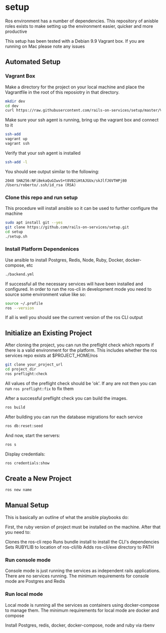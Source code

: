 # setup

Ros environment has a number of dependencies. This repository of anisble roles exists to make setting up the environment easier, quicker and more productive

This setup has been tested with a Debian 9.9 Vagrant box. If you are running on Mac please note any issues 

## Automated Setup

### Vagrant Box

Make a directory for the project on your local machine and place the Vagrantfile in the root of this reposiotry in that directory.

```bash
mkdir dev
cd dev
curl https://raw.githubusercontent.com/rails-on-services/setup/master/Vagrantfile
```

Make sure your ssh agent is running, bring up the vagrant box and connect to it

```bash
ssh-add
vagrant up
vagrant ssh
```

Verify that your ssh agent is installed

```bash
ssh-add -l
```

You should see output similar to the following:

`2048 SHA256:NFiBekaQuGIwvS+t8VB2iHtAJGUx/skJlfJ6VTHPj80 /Users/roberto/.ssh/id_rsa (RSA)`


### Clone this repo and run setup

This procedure will install ansible so it can be used to further configure the machine

```bash
sudo apt install git --yes
git clone https://github.com/rails-on-services/setup.git
cd setup
./setup.sh
```

### Install Platform Dependenices

Use ansible to install Postgres, Redis, Node, Ruby, Docker, docker-compose, etc

```bash
./backend.yml
```

If successful all the necessary services will have been installed and configured.
In order to run the ros-cli in development mode you need to source some environment value like so:

```bash
source ~/.profile
ros --version
```

If all is well you should see the current version of the ros CLI output

## Initialize an Existing Project

After cloning the project, you can run the preflight check which reports if there is a valid environment for the platform.
This includes whether the ros services repo exists at $PROJECT_HOME/ros

```bash
git clone your_project_url
cd project_dir
ros preflight:check
```

All values of the preflight check should be 'ok'. If any are not then you can run `ros preflight:fix` to fix them

After a successful preflight check you can build the images.

```bash
ros build
```

After building you can run the database migrations for each service

```bash
ros db:reset:seed
```

And now, start the servers:

```bash
ros s
```

Display credentials:

```bash
ros credentials:show
```


## Create a New Project

```bash
ros new name
```

## Manual Setup

This is basically an outline of what the ansible playbooks do:

First, the ruby version of project must be installed on the machine. After that you need to:

Clones the ros-cli repo
Runs bundle install to install the CLI's dependencies
Sets RUBYLIB to location of ros-cli/lib
Adds ros-cli/exe directory to PATH

### Run console mode

Console mode is just running the services as independent rails applications. There are no services running.
The minimum requirements for console mode are Postgres and Redis

### Run local mode

Local mode is running all the services as containers using docker-compose to manage them.
The minimum requirements for local mode are docker and compose

Install Postgres, redis, docker, docker-compose, node and ruby via rbenv
